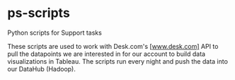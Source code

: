 # ps-scripts
Python scripts for Support tasks

These scripts are used to work with Desk.com's [www.desk.com] API to pull the datapoints we are interested in for our account
to build data visualizations in Tableau. The scripts run every night and push the data into our DataHub (Hadoop). 
